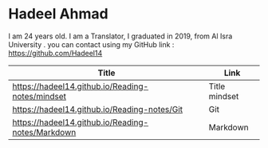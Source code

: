 # Hadeel Ahmad
I am 24 years old.
I am a Translator, I graduated in 2019, from Al Isra University .
you can contact using my GitHub link : https://github.com/Hadeel14

| Title       | Link |
| ----------- | ----------- |
|   https://hadeel14.github.io/Reading-notes/mindset   | Title mindset      |
| https://hadeel14.github.io/Reading-notes/Git   | Git
   |https://hadeel14.github.io/Reading-notes/Markdown |  Markdown